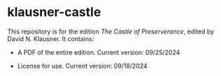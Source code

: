 # klausner-castle

This repository is for the edition _The Castle of Preserverance_, edited by David N. Klausner. It contains:

-	A PDF of the entire edition. Current version: 09/25/2024

-	License for use. Current version: 09/18/2024

